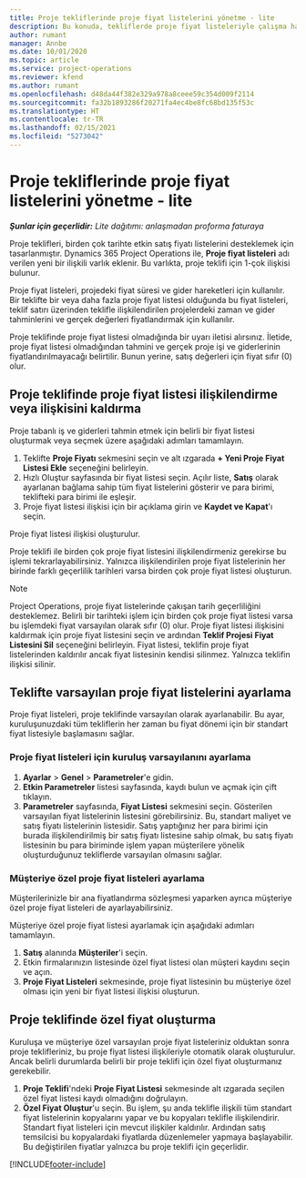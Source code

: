 ```yaml
---
title: Proje tekliflerinde proje fiyat listelerini yönetme - lite
description: Bu konuda, tekliflerde proje fiyat listeleriyle çalışma hakkında bilgiler sağlanmaktadır. (Sales)
author: rumant
manager: Annbe
ms.date: 10/01/2020
ms.topic: article
ms.service: project-operations
ms.reviewer: kfend
ms.author: rumant
ms.openlocfilehash: d48da44f382e329a978a8ceee59c354d009f2114
ms.sourcegitcommit: fa32b1893286f20271fa4ec4be8fc68bd135f53c
ms.translationtype: HT
ms.contentlocale: tr-TR
ms.lasthandoff: 02/15/2021
ms.locfileid: "5273042"
---
```

# <a name="manage-project-price-lists-on-project-quotes---lite"></a>Proje tekliflerinde proje fiyat listelerini yönetme - lite

_**Şunlar için geçerlidir:** Lite dağıtımı: anlaşmadan proforma faturaya_

Proje teklifleri, birden çok tarihte etkin satış fiyatı listelerini desteklemek için tasarlanmıştır. Dynamics 365 Project Operations ile, **Proje fiyat listeleri** adı verilen yeni bir ilişkili varlık eklenir. Bu varlıkta, proje teklifi için 1-çok ilişkisi bulunur.

Proje fiyat listeleri, projedeki fiyat süresi ve gider hareketleri için kullanılır. Bir teklifte bir veya daha fazla proje fiyat listesi olduğunda bu fiyat listeleri, teklif satırı üzerinden teklifle ilişkilendirilen projelerdeki zaman ve gider tahminlerini ve gerçek değerleri fiyatlandırmak için kullanılır.

Proje teklifinde proje fiyat listesi olmadığında bir uyarı iletisi alırsınız. İletide, proje fiyat listesi olmadığından tahmini ve gerçek proje işi ve giderlerinin fiyatlandırılmayacağı belirtilir. Bunun yerine, satış değerleri için fiyat sıfır (0) olur.

## <a name="associate-or-disassociate-a-project-price-list-on-a-project-quote"></a>Proje teklifinde proje fiyat listesi ilişkilendirme veya ilişkisini kaldırma

Proje tabanlı iş ve giderleri tahmin etmek için belirli bir fiyat listesi oluşturmak veya seçmek üzere aşağıdaki adımları tamamlayın.

1. Teklifte **Proje Fiyatı** sekmesini seçin ve alt ızgarada **+ Yeni Proje Fiyat Listesi Ekle** seçeneğini belirleyin.
2. Hızlı Oluştur sayfasında bir fiyat listesi seçin. Açılır liste, **Satış** olarak ayarlanan bağlama sahip tüm fiyat listelerini gösterir ve para birimi, teklifteki para birimi ile eşleşir.
4. Proje fiyat listesi ilişkisi için bir açıklama girin ve **Kaydet ve Kapat**'ı seçin.

Proje fiyat listesi ilişkisi oluşturulur.

Proje teklifi ile birden çok proje fiyat listesini ilişkilendirmeniz gerekirse bu işlemi tekrarlayabilirsiniz. Yalnızca ilişkilendirilen proje fiyat listelerinin her birinde farklı geçerlilik tarihleri varsa birden çok proje fiyat listesi oluşturun.

> [!NOTE]
> Project Operations, proje fiyat listelerinde çakışan tarih geçerliliğini desteklemez. Belirli bir tarihteki işlem için birden çok proje fiyat listesi varsa bu işlemdeki fiyat varsayılan olarak sıfır (0) olur.
Proje fiyat listesi ilişkisini kaldırmak için proje fiyat listesini seçin ve ardından **Teklif Projesi Fiyat Listesini Sil** seçeneğini belirleyin. Fiyat listesi, teklifin proje fiyat listelerinden kaldırılır ancak fiyat listesinin kendisi silinmez. Yalnızca teklifin ilişkisi silinir.

## <a name="set-up-default-project-price-lists-on-a-quote"></a>Teklifte varsayılan proje fiyat listelerini ayarlama

Proje fiyat listeleri, proje teklifinde varsayılan olarak ayarlanabilir. Bu ayar, kuruluşunuzdaki tüm tekliflerin her zaman bu fiyat dönemi için bir standart fiyat listesiyle başlamasını sağlar.

### <a name="set-up-organizational-default-for-project-price-lists"></a>Proje fiyat listeleri için kuruluş varsayılanını ayarlama

1. **Ayarlar** > **Genel** > **Parametreler**'e gidin.
2. **Etkin Parametreler** listesi sayfasında, kaydı bulun ve açmak için çift tıklayın. 
3. **Parametreler** sayfasında, **Fiyat Listesi** sekmesini seçin. Gösterilen varsayılan fiyat listelerinin listesini görebilirsiniz. Bu, standart maliyet ve satış fiyatı listelerinin listesidir. Satış yaptığınız her para birimi için burada ilişkilendirilmiş bir satış fiyatı listesine sahip olmak, bu satış fiyatı listesinin bu para biriminde işlem yapan müşterilere yönelik oluşturduğunuz tekliflerde varsayılan olmasını sağlar.

### <a name="set-up-customer-specific-project-price-lists"></a>Müşteriye özel proje fiyat listeleri ayarlama

Müşterilerinizle bir ana fiyatlandırma sözleşmesi yaparken ayrıca müşteriye özel proje fiyat listeleri de ayarlayabilirsiniz.

Müşteriye özel proje fiyat listesi ayarlamak için aşağıdaki adımları tamamlayın.

1. **Satış** alanında **Müşteriler**'i seçin.
2. Etkin firmalarınızın listesinde özel fiyat listesi olan müşteri kaydını seçin ve açın.
3. **Proje Fiyat Listeleri** sekmesinde, proje fiyat listesinin bu müşteriye özel olması için yeni bir fiyat listesi ilişkisi oluşturun.

## <a name="create-custom-pricing-on-a-project-quote"></a>Proje teklifinde özel fiyat oluşturma

Kuruluşa ve müşteriye özel varsayılan proje fiyat listeleriniz olduktan sonra proje teklifleriniz, bu proje fiyat listesi ilişkileriyle otomatik olarak oluşturulur. Ancak belirli durumlarda belirli bir proje teklifi için özel fiyat oluşturmanız gerekebilir. 

1. **Proje Teklifi**'ndeki **Proje Fiyat Listesi** sekmesinde alt ızgarada seçilen özel fiyat listesi kaydı olmadığını doğrulayın.
2. **Özel Fiyat Oluştur**'u seçin. Bu işlem, şu anda teklifle ilişkili tüm standart fiyat listelerinin kopyalarını yapar ve bu kopyaları teklifle ilişkilendirir. Standart fiyat listeleri için mevcut ilişkiler kaldırılır. Ardından satış temsilcisi bu kopyalardaki fiyatlarda düzenlemeler yapmaya başlayabilir. Bu değiştirilen fiyatlar yalnızca bu proje teklifi için geçerlidir.


[!INCLUDE[footer-include](../../includes/footer-banner.md)]